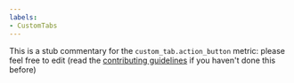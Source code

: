 ```yaml
---
labels:
- CustomTabs
---
```

This is a stub commentary for the `custom_tab.action_button` metric: please feel free to edit (read the
[contributing guidelines](https://github.com/mozilla/glean-annotations/blob/main/CONTRIBUTING.md)
if you haven't done this before)
